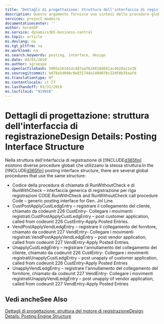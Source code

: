 ```yaml
---
title: "Dettagli di progettazione: Struttura dell'interfaccia di registrazione | Microsoft Docs"
description: Questo argomento fornisce una sintesi delle procedure globali nella struttura dell'interfaccia di registrazione.
services: project-madeira
documentationcenter: ''
author: SorenGP
ms.service: dynamics365-business-central
ms.topic: article
ms.devlang: na
ms.tgt_pltfrm: na
ms.workload: na
ms.search.keywords: posting, interface, design
ms.date: 04/01/2019
ms.author: sgroespe
ms.openlocfilehash: 5905a16341dc487aaf624810d691ac4628ac2e30
ms.sourcegitcommit: bd78a5d990c9e83174da1409076c22df8b35eafd
ms.translationtype: HT
ms.contentlocale: it-IT
ms.lasthandoff: 03/31/2019
ms.locfileid: "919916"
---
```

# <a name="design-details-posting-interface-structure"></a><span data-ttu-id="8cc37-103">Dettagli di progettazione: struttura dell'interfaccia di registrazione</span><span class="sxs-lookup"><span data-stu-id="8cc37-103">Design Details: Posting Interface Structure</span></span>
<span data-ttu-id="8cc37-104">Nella struttura dell'interfaccia di registrazione di [!INCLUDE[d365fin](includes/d365fin_md.md)] esistono diverse procedure globali che utilizzano la stessa struttura:</span><span class="sxs-lookup"><span data-stu-id="8cc37-104">In the [!INCLUDE[d365fin](includes/d365fin_md.md)] posting interface structure, there are several global procedures that use the same structure:</span></span>  
  
* <span data-ttu-id="8cc37-105">Codice della procedura di chiamata di RunWithoutCheck e di RunWithCheck – interfaccia generica di registrazione per riga registrazioni COGE.</span><span class="sxs-lookup"><span data-stu-id="8cc37-105">RunWithCheck and RunWithoutCheck call procedure Code – generic posting interface for Gen. Jnl Line.</span></span>  
* <span data-ttu-id="8cc37-106">CustPostApplyCustLedgEntry – registrare il collegamento del cliente, chiamato da codeunit 226 CustEntry- Collegare i movimenti registrati.</span><span class="sxs-lookup"><span data-stu-id="8cc37-106">CustPostApplyCustLedgEntry – post customer application, called from codeunit 226 CustEntry-Apply Posted Entries.</span></span>  
* <span data-ttu-id="8cc37-107">VendPostApplyVendLedgEntry – registrare il collegamento del fornitore, chiamato da codeunit 227 VendEntry- Collegare i movimenti registrati.</span><span class="sxs-lookup"><span data-stu-id="8cc37-107">VendPostApplyVendLedgEntry – post vendor application, called from codeunit 227 VendEntry-Apply Posted Entries.</span></span>  
* <span data-ttu-id="8cc37-108">UnapplyCustLedgEntry – registrare l'annullamento del collegamento del cliente, chiamato da codeunit 226 CustEntry- Collegare i movimenti registrati</span><span class="sxs-lookup"><span data-stu-id="8cc37-108">UnapplyCustLedgEntry – post unapply of customer application, called from codeunit 226 CustEntry-Apply Posted Entries</span></span>  
* <span data-ttu-id="8cc37-109">UnapplyVendLedgEntry – registrare l'annullamento del collegamento del fornitore, chiamato da codeunit 227 VendEntry- Collegare i movimenti registrati</span><span class="sxs-lookup"><span data-stu-id="8cc37-109">UnapplyVendLedgEntry – post unapply of vendor application, called from codeunit 227 VendEntry-Apply Posted Entries</span></span>  
  
## <a name="see-also"></a><span data-ttu-id="8cc37-110">Vedi anche</span><span class="sxs-lookup"><span data-stu-id="8cc37-110">See Also</span></span>  
[<span data-ttu-id="8cc37-111">Dettagli di progettazione: struttura del motore di registrazione</span><span class="sxs-lookup"><span data-stu-id="8cc37-111">Design Details: Posting Engine Structure</span></span>](design-details-posting-engine-structure.md)